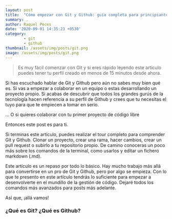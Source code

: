 ```yaml
---
layout: post
title:  "Cómo empezar con Git y Github: guía completa para principiantes."
summary: .
author: Raquel Peces
date: '2020-09-01 14:35:23 +0530'
category: 
        - git
        - github
thumbnail: /assets/img/posts/git.png
image: /assets/img/posts/git.png
---
```


<blockquote>
<p>Es muy fácil comenzar con Git y si eres rápido leyendo este artículo puedes tener tu perfil creado en menos de 15 minutos desde ahora.</p>
</blockquote>

Si has escuchado hablar de Git y Github pero aún no sabes muy bien qué es. Si vas a empezar a colaborar en un equipo o estas desarrollando un proyecto propio. Si acabas de descubrir que todos los grandes gurús de la tecnología hacen referencia a su perfil de Github y crees que tu necesitas el tuyo para que te empiecen a tomar en serio.

... O si quieres colaborar con tu primer proyecto de código libre

Entonces este post es para ti.

Si terminas este artículo, puedes realizar el tour completo para comprender Git y Github. Clonar un proyecto, crear una rama, hacer cambios, crear un pull request o subirlo a tu repositorio propio. De camino conoceras un poco más sobre los comandos de la terminal, como usarlos y editar un fichero markdown (.md).

Este artículo es un repaso por todo lo básico. Hay mucho trabajo más allá para convertirse en un pro de Git y Github, pero por algo se empieza. Con lo que te presento en este artículo tendrás lo suficiente para empezar a desenvolverte en el mundillo de la gestión de código. Dejaré todos los comandos más avanzados para posts más adelante.

Así que, ¡allá vamos!

### ¿Qué es Git? ¿Qué es Github? 

